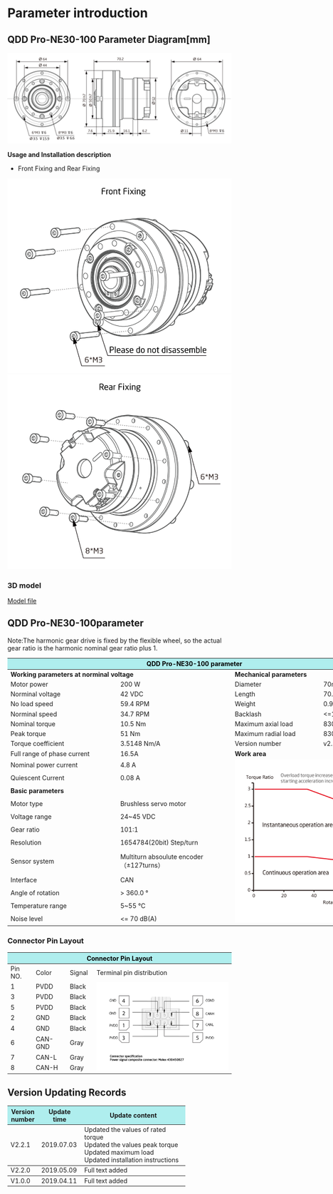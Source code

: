 # Parameter introduction 
## QDD Pro-NE30-100 Parameter Diagram[mm]
![QDD Pro-NE30-100](  ../img/Qddpro_NE30-x-70_v2_2sanshitu.png   )

**Usage and Installation description**

*  Front Fixing and Rear Fixing

![Qddpro_NE30_v2_2zhengmian.png](../img/Qddpro_NE30_v2_2zhengmian.png "fig:Qddpro_NE30_v2_2zhengmian.png") ![Qddpro_NE30_v2_2fanmian.png](../img/Qddpro_NE30_v2_2fanmian.png "fig:Qddpro_NE30_v2_2fanmian.png")
### 3D model 
[Model file]( ../img/QDD_Pro-NE30-x-70_v2_2.step.zip )


## QDD Pro-NE30-100parameter

Note:The harmonic gear drive is fixed by the flexible wheel, so the actual gear ratio is the harmonic nominal gear ratio plus 1.


<table style="width:850px"><thead><tr><th colspan="4" style="background: PaleTurquoise; color: black;">QDD Pro-NE30-100 parameter</th></tr></thead><tbody><tr><td colspan="2" width=60%><b>Working parameters at norminal voltage</b></td><td colspan="2" width=40%><b>Mechanical parameters</b></td></tr><tr><td>Motor power</td><td>200 W</td><td>Diameter</td><td>70mm</td></tr><tr><td>Norminal voltage</td><td>42 VDC</td><td>Length</td><td>70.2mm</td></tr><tr><td>No load speed</td><td>59.4 RPM</td><td>Weight</td><td>0.9 Kg</td></tr><tr><td>Norminal speed</td><td>34.7 RPM</td><td>Backlash</td><td><=10 Arc sec</td></tr><tr><td>Nominal torque</td><td>10.5 Nm</td><td>Maximum axial load</td><td>  830N</td></tr><tr><td>Peak torque</td><td>51 Nm</td><td>Maximum radial load</td><td>  830N</td></tr><tr><td>Torque coefficient</td><td>3.5148 Nm/A</td><td>Version number</td><td>v2.2</td></tr><tr><td>Full range of phase current</td><td>16.5A</td><td colspan="2"><b>Work area</b></td></tr><tr><td>Nominal power current</td><td>4.8 A</td><td colspan="2" rowspan="15"><img src="../img/QDD Pro-NE30-100quxian.png" style="width:300px"></td></tr><tr><td>Quiescent Current</td><td>0.08 A</td></tr><tr><td colspan="2"><b>Basic parameters</b></td></tr><tr><td>Motor type</td><td>Brushless servo motor</td></tr><tr><td>Voltage range</td><td>24~45 VDC</td></tr><tr><td>Gear ratio</td><td>101:1</td></tr><tr><td>Resolution</td><td>1654784(20bit) Step/turn</td></tr><tr><td>Sensor system</td><td>Multiturn absoulute encoder</br>（±127turns）</td></tr><tr><td>Interface</td><td>CAN</td></tr><tr><td>Angle of rotation</td><td>> 360.0 °</td></tr><tr><td>Temperature range</td><td>5~55 °C</td></tr><tr><td>Noise level</td><td><= 70 dB(A)</td></tr></tbody></table>

### Connector Pin Layout
<table class="tableizer-table">
<thead><tr class="tableizer-firstrow"><th colspan="4" style="background: PaleTurquoise; color: black;width:800px">Connector Pin Layout</th></tr></thead><tbody><tr><td>Pin NO.</td><td>Color</td><td>Signal</td><td>Terminal pin distribution</td></tr><tr><td>1</td><td>PVDD</td><td>Black</td><td rowspan="9"><img src="../img/配线2-2.png" style="width:450px"></td></tr><tr><td>3</td><td>PVDD</td><td>Black</td></tr><tr><td>5</td><td>PVDD</td><td>Black</td></tr><tr><td>2</td><td>GND</td><td>Black</td></tr><tr><td>4</td><td>GND</td><td>Black</td></tr><tr><td>6</td><td>CAN-GND</td><td>Gray</td></tr><tr><td>7</td><td>CAN-L</td><td>Gray</td></tr><tr><td>8</td><td>CAN-H</td><td>Gray</td></tr></tbody></table>

## Version Updating Records

<table style="width:400px"><thead><tr style="background:PaleTurquoise"><th style="width:100px">Version number</th><th style="width:150px">Update time</th><th style="width:3800px">Update content</th></tr></thead><tbody><tr><td>V2.2.1</td><td>2019.07.03</td><td>Updated the values of rated torque <br>Updated the values peak torque <br>Updated maximum load <br>Updated installation instructions</th></tr></thead><tbody><tr><td>V2.2.0</td><td>2019.05.09</td><td>Full text added</th></tr></thead><tbody><tr><td>V1.0.0</td><td>2019.04.11</td><td>Full text added</td></tbody></table>
